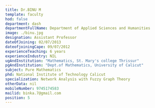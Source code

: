 ```yaml
---
title: Dr.BINU M
template: faculty
hod: false
department: dash
departmentFullName: Department of Applied Sciences and Humanities
image: ./binu.jpg
designation: Assistant Professor
dateOfJoining: 02/07/2013
dateofjoiningCape: 09/07/2012
experienceTeaching: 6 years
experienceIndustry: NIL
ugAndInstitution: "Mathematics, St. Mary's college Thrissur"
pgAndInstitution: "Dept.of Mathematics, University of Calicut"
subject: Pure Mathematics
phd: National Institute of Technology Calicut
specialization: Network Analysis with Fuzzy Graph Theory
otherData: nil
mobileNumber: 9745174583
mailid: binka.7@gmail.com
position: 5
---
```

